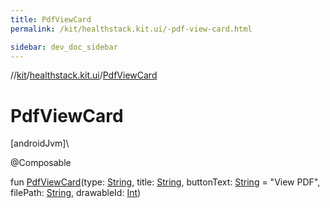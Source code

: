 ```yaml
---
title: PdfViewCard
permalink: /kit/healthstack.kit.ui/-pdf-view-card.html

sidebar: dev_doc_sidebar
---
```

//[kit](../../kit.html)/[healthstack.kit.ui](index.html)/[PdfViewCard](-pdf-view-card.html)



# PdfViewCard



[androidJvm]\




@Composable



fun [PdfViewCard](-pdf-view-card.html)(type: [String](https://kotlinlang.org/api/latest/jvm/stdlib/kotlin/-string/index.html), title: [String](https://kotlinlang.org/api/latest/jvm/stdlib/kotlin/-string/index.html), buttonText: [String](https://kotlinlang.org/api/latest/jvm/stdlib/kotlin/-string/index.html) = &quot;View PDF&quot;, filePath: [String](https://kotlinlang.org/api/latest/jvm/stdlib/kotlin/-string/index.html), drawableId: [Int](https://kotlinlang.org/api/latest/jvm/stdlib/kotlin/-int/index.html))




